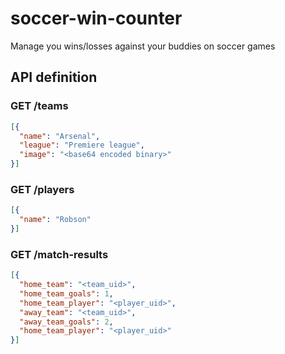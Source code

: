 # soccer-win-counter
Manage you wins/losses against your buddies on soccer games 

## API definition
### GET /teams
```json
[{
  "name": "Arsenal",
  "league": "Premiere league",
  "image": "<base64 encoded binary>" 
}]
```

### GET /players
```json
[{
  "name": "Robson"
}]
```

### GET /match-results
```json
[{
  "home_team": "<team_uid>",
  "home_team_goals": 1,
  "home_team_player": "<player_uid>",
  "away_team": "<team_uid>",
  "away_team_goals": 2,
  "home_team_player": "<player_uid>"
}]
```

